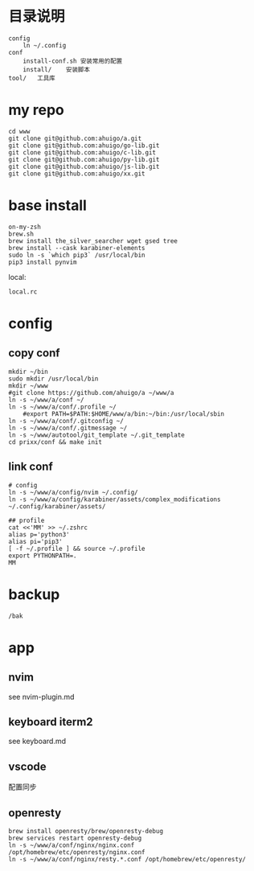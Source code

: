 # 目录说明
	config
		ln ~/.config
	conf
		install-conf.sh 安装常用的配置
		install/	安装脚本
	tool/	工具库

# my repo
    cd www
    git clone git@github.com:ahuigo/a.git
    git clone git@github.com:ahuigo/go-lib.git
    git clone git@github.com:ahuigo/c-lib.git
    git clone git@github.com:ahuigo/py-lib.git
    git clone git@github.com:ahuigo/js-lib.git
    git clone git@github.com:ahuigo/xx.git

# base install
    on-my-zsh
    brew.sh
    brew install the_silver_searcher wget gsed tree
    brew install --cask karabiner-elements
    sudo ln -s `which pip3` /usr/local/bin
    pip3 install pynvim

local:

    local.rc

# config
## copy conf
    mkdir ~/bin
    sudo mkdir /usr/local/bin
    mkdir ~/www
    #git clone https://github.com/ahuigo/a ~/www/a
    ln -s ~/www/a/conf ~/
    ln -s ~/www/a/conf/.profile ~/
        #export PATH=$PATH:$HOME/www/a/bin:~/bin:/usr/local/sbin
    ln -s ~/www/a/conf/.gitconfig ~/
    ln -s ~/www/a/conf/.gitmessage ~/
    ln -s ~/www/autotool/git_template ~/.git_template
    cd prixx/conf && make init

## link conf
    # config
    ln -s ~/www/a/config/nvim ~/.config/
    ln -s ~/www/a/config/karabiner/assets/complex_modifications ~/.config/karabiner/assets/

    ## profile
    cat <<'MM' >> ~/.zshrc
    alias p='python3'
    alias pi='pip3'
    [ -f ~/.profile ] && source ~/.profile
    export PYTHONPATH=.
    MM
# backup

    /bak

# app
## nvim
see nvim-plugin.md

## keyboard iterm2
see keyboard.md

## vscode
配置同步

## openresty
    brew install openresty/brew/openresty-debug
    brew services restart openresty-debug
    ln -s ~/www/a/conf/nginx/nginx.conf /opt/homebrew/etc/openresty/nginx.conf
    ln -s ~/www/a/conf/nginx/resty.*.conf /opt/homebrew/etc/openresty/
